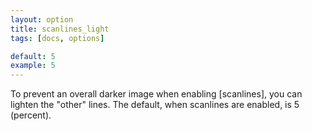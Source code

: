 ```yaml
---
layout: option
title: scanlines_light
tags: [docs, options]

default: 5
example: 5
---
```


To prevent an overall darker image when enabling [scanlines], you can lighten
the "other" lines. The default, when scanlines are enabled, is 5 (percent).
